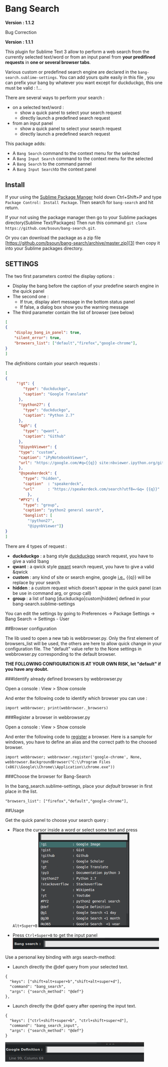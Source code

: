Bang Search 
=============

**Version : 1.1.2**

Bug Correction

**Version : 1.1.1**

This plugin for Sublime Text 3 allow to perform a web search from the currently selected text/word or from an input panel from **your predifined requests** in **one or several browser tabs**.


Various custom or predefined search engine are declared in the `bang-search.sublime-settings`.
You can add yours quite easily in this file , you can prefix your bang by whatever you want except for duckduckgo, this one must be valid : !...


There are several ways to perform your search :
* on a selected text/word :
	- show a quick panel to select your search request
	- directly launch a predefined search request	
* from an input panel
	- show a quick panel to select your search request
	- directly launch a predefined search request	

This package adds: 

* A `Bang Search` command to the context menu for the selected
* A `Bang Input Search` command to the context menu for the selected
* A `Bang Search` to the command pannel
* A `Bang Input Search`to the context panel

## Install

If your using the [Sublime Package Manger][2] hold down Ctrl+Shift+P and type
`Package Control: Install Package`. Then search for `bang-search` and hit return.

If your not using the package manager then go to your Sublime packages directory(Sublime Text/Packages) Then run this command `git clone https://github.com/bsoun/bang-search.git`.

Or you can download the package as a zip file [https://github.com/bsoun/bang-search/archive/master.zip][3] then copy it into your Sublime packages directory.


## SETTINGS

The two first parameters control the display options :
- Display the bang before the caption of your predefine search engine in the quick panel
- The second one :   
	* If true, display alert message in the bottom status panel
	* If false, a dialog box show you the warning message
- The third parameter contain the list of browser (see below)
```json
[
{
    "display_bang_in_panel": true,
    "silent_error": true,
    "browsers_list": ["default","firefox","google-chrome"],
}
]
```
The *definitions* contain your search requests :
```json
[
{
     "!gt": {
        "type": "duckduckgo",
        "caption": "Google Translate"
      },
      "!python27": {
        "type": "duckduckgo",
        "caption": "Python 2.7"
      },
      "&gh": {
        "type": "qwant",
        "caption": "Github"
      },
      "@ipynbViewer": {      
      "type": "custom",
      "caption": "iPyNotebookViewer",
      "url": "https://google.com/#q={{q}} site:nbviewer.ipython.org/github/"
      },   
      "@speakerdeck": {
        "type": "hidden",
        "caption"  : "speakerdeck",
        "url"      : "https://speakerdeck.com/search?utf8=✓&q= {{q}}"
          },      
      "#PY2": {
        "type": "group",
        "caption": "python2 general search",
        "banglist": [
          "!python27",
          "@ipynbViewer"]}
}
]
```

There are 4 types of request :  
* **duckduckgo** : a bang style [duckduckgo][5] search request, you have to give a valid !bang
* **qwant** : a qwick style [qwant][6] search request, you have to give a valid &qwick
* **custom** : any kind of site or search engine, google [i.e.][4], {{q}} will be replace by your search 
* **hidden** : a custom request which doesn't appear in the quick panel (can be use in command arg, or group call)
* **group** : a list of bang [duckduckgo|custom|hidden] defined in your bang-search.sublime-settings



You can edit the settings by going to Preferences -> Package Settings -> Bang Search -> Settings - User

##Browser configuration

The lib used to open a new tab is webbrowser.py. Only the first element of browsers_list will be used, the others are here to allow quick change in your configuration file. The "default" value refer to the None settings in webbrowser.py corresponding to the default browser.

**THE FOLLOWING CONFIGURATION IS AT YOUR OWN RISK, let "default" if you have any doubt.**

###Identify already defined browsers by webbrowser.py

Open a console : View > Show console

And enter the following code to identify which browser you can use :
```
import webbrowser; print(webbrowser._browsers)
```

###Register a browser in webbrowser.py

Open a console : View > Show console

And enter the following code to [register](https://docs.python.org/3/library/webbrowser.html#webbrowser.register) a browser. Here is a sample for windows, you have to define an alias and the correct path to the choosed browser.
```
import webbrowser; webbrowser.register('google-chrome', None, webbrowser.BackgroundBrowser("C:\\Program Files (x86)\\Google\\Chrome\\Application\\chrome.exe"))
```

###Choose the browser for Bang-Search

In the bang_search.sublime-settings, place your _default_ browser in first place in the list.
```
"browsers_list": ["firefox","default","google-chrome"],
```

##Usage

Get the quick panel to choose your search query :
- Place the cursor inside a word or select some text and press `Alt+Super+B`
![quick_panel][quick_panel]

- Press `Ctrl+Super+B` to get the input panel
![input_panel][input_panel]



Use a personal key binding with args search-method:

- Launch directly the @def query from your selected text.
```
{
  "keys": ["shift+alt+super+b","shift+alt+super+d"], 
  "command": "bang_search",
  "args": {"search_method": "@def"}
},
```
- Launch directly the @def query after opening the input text.
```
{
  "keys": ["ctrl+shift+super+b", "ctrl+shift+super+d"], 
  "command": "bang_search_input",
  "args": {"search_method": "@def"}
}
```
![input_definition][input_definition]


  [1]: http://www.sublimetext.com
  [2]: https://sublime.wbond.net/
  [3]: https://github.com/bsoun/bang-search/archive/master.zip
  [4]: http://www.googleguide.com/advanced_operators_reference.html
  [5]: https://duckduckgo.com/bang
  [6]: https://www.qwant.com/qwick


[quick_panel]: https://raw.githubusercontent.com/bsoun/bang-search/master/doc/quick_panel.gif
[input_panel]: https://raw.githubusercontent.com/bsoun/bang-search/master/doc/input_panel.gif
[input_definition]:https://raw.githubusercontent.com/bsoun/bang-search/master/doc/input_definition.gif
